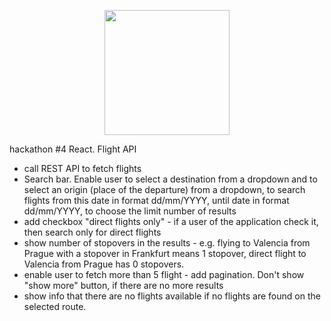 <p align="center"><img src="https://upload.wikimedia.org/wikipedia/commons/thumb/a/a7/React-icon.svg/270px-React-icon.svg.png" height="200"></a></p>

hackathon #4 React. Flight API

- call REST API to fetch flights 
- Search bar. Enable user to select a destination from a dropdown and to select an origin (place of the departure) from a dropdown, to search flights from this date in format dd/mm/YYYY, until date in format dd/mm/YYYY, to choose the limit number of results
- add checkbox "direct flights only" - if a user of the application check it, then search only for direct flights
- show number of stopovers in the results - e.g. flying to Valencia from Prague with a stopover in Frankfurt means 1 stopover, direct flight to Valencia from Prague has 0 stopovers.
- enable user to fetch more than 5 flight - add pagination. Don't show "show more" button, if there are no more results
- show info that there are no flights available if no flights are found on the selected route.
